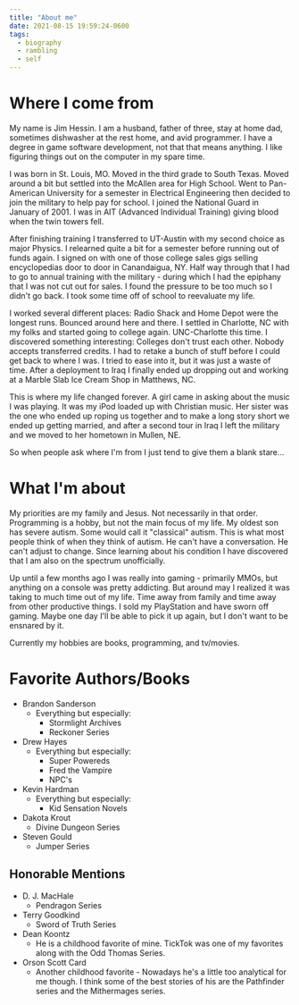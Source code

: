 ```yaml
---
title: "About me"
date: 2021-08-15 19:59:24-0600
tags:
  - biography
  - rambling
  - self
---
```


# Where I come from

My name is Jim Hessin. I am a husband, father of three, stay at home dad,
sometimes dishwasher at the rest home, and avid programmer. I have a degree
in game software development, not that that means anything. I like figuring
things out on the computer in my spare time.

I was born in St. Louis, MO. Moved in the third grade to South Texas. Moved
around a bit but settled into the McAllen area for High School. Went to
Pan-American University for a semester in Electrical Engineering then decided
to join the military to help pay for school. I joined the National Guard in
January of 2001. I was in AIT (Advanced Individual Training) giving blood when
the twin towers fell.

After finishing training I transferred to UT-Austin with my second choice as
major Physics. I relearned quite a bit for a semester before running out of
funds again. I signed on with one of those college sales gigs selling
encyclopedias door to door in Canandaigua, NY. Half way through that I had to
go to annual training with the military - during which I had the epiphany that
I was not cut out for sales. I found the pressure to be too much so I didn't go
back. I took some time off of school to reevaluate my life.

I worked several different places: Radio Shack and Home Depot were the longest
runs. Bounced around here and there. I settled in Charlotte, NC with my folks
and started going to college again. UNC-Charlotte this time. I discovered
something interesting: Colleges don't trust each other. Nobody accepts
transferred credits. I had to retake a bunch of stuff before I could get back
to where I was. I tried to ease into it, but it was just a waste of time. After
a deployment to Iraq I finally ended up dropping out and working at a Marble
Slab Ice Cream Shop in Matthews, NC.

This is where my life changed forever. A girl came in asking about the music I
was playing. It was my iPod loaded up with Christian music. Her sister was the
one who ended up roping us together and to make a long story short we ended up
getting married, and after a second tour in Iraq I left the military and we
moved to her hometown in Mullen, NE.

So when people ask where I'm from I just tend to give them a blank stare...

# What I'm about

My priorities are my family and Jesus. Not necessarily in that order.
Programming is a hobby, but not the main focus of my life. My oldest son has
severe autism. Some would call it "classical" autism. This is what most people
think of when they think of autism. He can't have a conversation. He can't
adjust to change. Since learning about his condition I have discovered that I
am also on the spectrum unofficially.

Up until a few months ago I was really into gaming - primarily MMOs, but
anything on a console was pretty addicting. But around may I realized it was
taking to much time out of my life. Time away from family and time away from
other productive things. I sold my PlayStation and have sworn off gaming. Maybe
one day I'll be able to pick it up again, but I don't want to be ensnared by
it.

Currently my hobbies are books, programming, and tv/movies.

# Favorite Authors/Books

- Brandon Sanderson
  - Everything but especially:
    - Stormlight Archives
    - Reckoner Series
- Drew Hayes
  - Everything but especially:
    - Super Powereds
    - Fred the Vampire
    - NPC's
- Kevin Hardman
  - Everything but especially:
    - Kid Sensation Novels
- Dakota Krout
  - Divine Dungeon Series
- Steven Gould
  - Jumper Series

## Honorable Mentions

- D. J. MacHale
  - Pendragon Series
- Terry Goodkind
  - Sword of Truth Series
- Dean Koontz
  - He is a childhood favorite of mine. TickTok was one of my favorites along
    with the Odd Thomas Series.
- Orson Scott Card
  - Another childhood favorite - Nowadays he's a little too analytical for me
    though. I think some of the best stories of his are the Pathfinder series
    and the Mithermages series.
